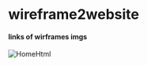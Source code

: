 # wireframe2website

#### links of wirframes imgs
![HomeHtml](https://user-images.githubusercontent.com/117035615/222243569-7a402503-a93e-4b42-bdf4-3f85e27980d7.png)
